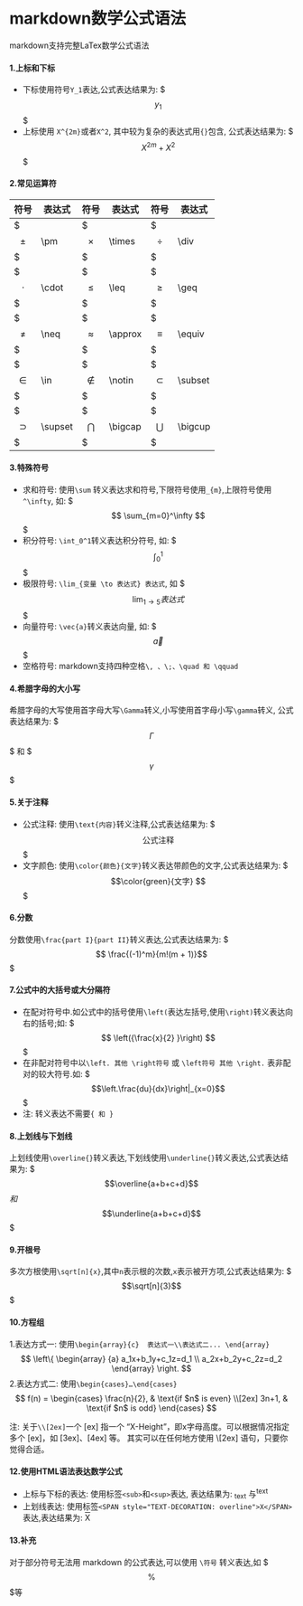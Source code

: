 # markdown数学公式语法

markdown支持完整LaTex数学公式语法

#### 1.上标和下标
- 下标使用符号`Y_1`表达,公式表达结果为: $$$ y_1 $$$
- 上标使用 `X^{2m}`或者`X^2`, 其中较为复杂的表达式用`{}`包含, 公式表达结果为: $$$X^{2m}+X^2$$$

#### 2.常见运算符
符号|表达式|符号|表达式|符号|表达式
---|---|---|---|---|---
$$$\pm$$$|\pm|$$$\times$$$|\times|$$$\div$$$|\div
$$$\cdot$$$|\cdot|$$$\leq$$$|\leq|$$$\geq$$$|\geq
$$$\neq$$$|\neq|$$$\approx$$$|\approx|$$$\equiv$$$|\equiv
$$$\in$$$|\in|$$$\notin$$$|\notin|$$$\subset$$$|\subset
$$$\supset$$$|\supset|$$$\bigcap$$$|\bigcap|$$$\bigcup$$$|\bigcup

#### 3.特殊符号
- 求和符号: 使用`\sum` 转义表达求和符号,下限符号使用`_{m}`,上限符号使用`^\infty`, 如:  $$$ \sum_{m=0}^\infty  $$$
- 积分符号: `\int_0^1`转义表达积分符号, 如: $$$ \int_0^1$$$
- 极限符号: `\lim_{变量 \to 表达式} 表达式`, 如 $$$  \lim_{1 \to 5} 表达式 $$$
- 向量符号: `\vec{a}`转义表达向量, 如: $$$\vec{a}$$$
- 空格符号: markdown支持四种空格` \, 、\;、\quad 和 \qquad `

#### 4.希腊字母的大小写
希腊字母的大写使用首字母大写`\Gamma`转义,小写使用首字母小写`\gamma`转义, 公式表达结果为: $$$\Gamma$$$  和   $$$\gamma$$$
#### 5.关于注释
- 公式注释: 使用`\text{内容}`转义注释,公式表达结果为: $$$ \text {公式注释}$$$
- 文字颜色: 使用`\color{颜色}{文字}`转义表达带颜色的文字,公式表达结果为:  $$$\color{green}{文字} $$$

#### 6.分数
分数使用`\frac{part I}{part II}`转义表达,公式表达结果为: $$$ \frac{(-1)^m}{m!(m + 1)}$$$
#### 7.公式中的大括号或大分隔符
- 在配对符号中.如公式中的括号使用`\left(`表达左括号,使用`\right)`转义表达向右的括号;如: $$$ \left({\frac{x}{2} }\right) $$$
- 在非配对符号中以`\left. 其他 \right符号` 或 `\left符号 其他 \right.` 表非配对的较大符号.如: $$$\left.\frac{du}{dx}\right|_{x=0}$$$
- 注: 转义表达不需要`{ 和 }`

#### 8.上划线与下划线
上划线使用`\overline{}`转义表达,下划线使用`\underline{}`转义表达,公式表达结果为: $$$\overline{a+b+c+d}$$$和$$$\underline{a+b+c+d}$$$

#### 9.开根号
多次方根使用`\sqrt[n]{x}`,其中`n`表示根的次数,`x`表示被开方项,公式表达结果为: $$$\sqrt[n]{3}$$$

#### 10.方程组
1.表达方式一: 使用`\begin{array}{c}  表达式一\\表达式二... \end{array}`
$$
\left\{ 
\begin{array}
{a}
a_1x+b_1y+c_1z=d_1 \\ 
a_2x+b_2y+c_2z=d_2
\end{array}
\right. 
$$
2.表达方式二: 使用`\begin{cases}…\end{cases}`
$$
f(n) = 
\begin{cases}
\frac{n}{2},  & \text{if $n$ is even} \\[2ex]
3n+1, & \text{if $n$ is odd}
\end{cases}
$$

注: 关于`\\[2ex]`一个 [ex] 指一个 “X-Height”，即x字母高度。可以根据情况指定多个 [ex]，如 [3ex]、[4ex] 等。 其实可以在任何地方使用 \\[2ex] 语句，只要你觉得合适。

#### 12.使用HTML语法表达数学公式
- 上标与下标的表达: 使用标签`<sub>`和`<sup>`表达, 表达结果为: <sub>text</sub> 与<sup>text</sup>
- 上划线表达: 使用标签`<SPAN style="TEXT-DECORATION: overline">X</SPAN>`表达,表达结果为: <SPAN style="TEXT-DECORATION: overline">X</SPAN>



#### 13.补充
对于部分符号无法用 markdown 的公式表达,可以使用 `\符号` 转义表达,如 $$$ \%  $$$等



